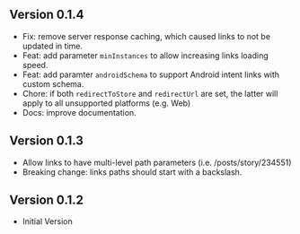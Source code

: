 ## Version 0.1.4

- Fix: remove server response caching, which caused links to not be updated in time.
- Feat: add parameter `minInstances` to allow increasing links loading speed.
- Feat: add paramter `androidSchema` to support Android intent links with custom schema.
- Chore: if both `redirectToStore` and `redirectUrl` are set, the latter will apply to all unsupported platforms (e.g. Web)
- Docs: improve documentation.

## Version 0.1.3

- Allow links to have multi-level path parameters (i.e. /posts/story/234551)
- Breaking change: links paths should start with a backslash.

## Version 0.1.2

- Initial Version
